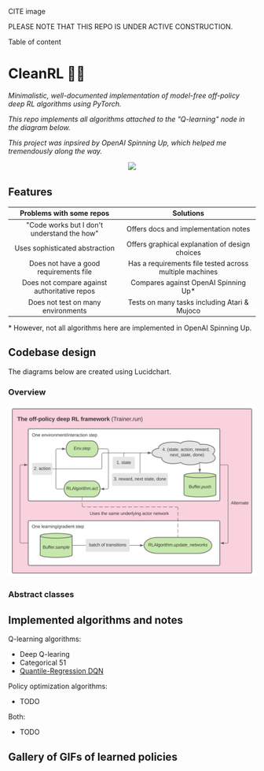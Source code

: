 CITE image

PLEASE NOTE THAT THIS REPO IS UNDER ACTIVE CONSTRUCTION.

Table of content

# CleanRL 🧚‍♂️ 

*Minimalistic, well-documented implementation of model-free off-policy deep RL algorithms using PyTorch.*

*This repo implements all algorithms attached to the "Q-learning" node in the diagram below.*

*This project was inpsired by OpenAI Spinning Up, which helped me tremendously along the way.*

<p align="center">
  <img src="https://spinningup.openai.com/en/latest/_images/rl_algorithms_9_15.svg" width=600>
</p>

## Features

<table style="width:100%">
<thead>
<tr>
<th align="center">Problems with some repos</th>
<th align="center">Solutions</th>
</tr>
</thead>
<tbody>
<tr>
<td align="center">"Code works but I don't understand the how"</td>
<td align="center">Offers docs and implementation notes</td>
</tr>
<tr>
<td align="center">Uses sophisticated abstraction</td>
<td align="center">Offers graphical explanation of design choices</td>
</tr>
<tr>
<td align="center">Does not have a good requirements file</td>
<td align="center">Has a requirements file tested across multiple machines</td>
</tr>
<tr>
<td align="center">Does not compare against authoritative repos</td>
<td align="center">Compares against OpenAI Spinning Up*</td>
</tr>
<tr>
<td align="center">Does not test on many environments</td>
<td align="center">Tests on many tasks including Atari &amp; Mujoco</td>
</tr>
</tbody>
</table>

\* However, not all algorithms here are implemented in OpenAI Spinning Up.

## Codebase design

The diagrams below are created using Lucidchart.

### Overview

<p align="center">
  <img src="design.svg" width=600>
</p>

### Abstract classes

## Implemented algorithms and notes

Q-learning algorithms:
- Deep Q-learing
- Categorical 51
- <a target="_blank" href="https://nbviewer.jupyter.org/github/zhihanyang2022/CleanRL/blob/main/notes/qrdqn.pdf" type="application/pdf">Quantile-Regression DQN</a>

Policy optimization algorithms:
- TODO

Both:
- TODO

## Gallery of GIFs of learned policies

